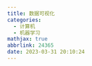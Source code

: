```yaml
---
title: 数据可视化
categories:
  - 计算机
  - 机器学习
mathjax: true
abbrlink: 24365
date: 2023-03-31 20:10:24
---
```

